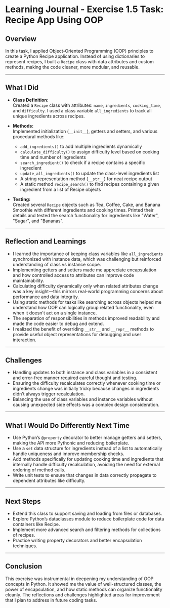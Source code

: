 # Learning Journal - Exercise 1.5 Task: Recipe App Using OOP

## Overview

In this task, I applied Object-Oriented Programming (OOP) principles to create a Python Recipe application. Instead of using dictionaries to represent recipes, I built a `Recipe` class with data attributes and custom methods, making the code cleaner, more modular, and reusable.

---

## What I Did

- **Class Definition:**  
  Created a `Recipe` class with attributes: `name`, `ingredients`, `cooking_time`, and `difficulty`. I used a class variable `all_ingredients` to track all unique ingredients across recipes.

- **Methods:**  
  Implemented initialization (`__init__`), getters and setters, and various procedural methods like:
  - `add_ingredients()` to add multiple ingredients dynamically
  - `calculate_difficulty()` to assign difficulty level based on cooking time and number of ingredients
  - `search_ingredient()` to check if a recipe contains a specific ingredient
  - `update_all_ingredients()` to update the class-level ingredients list
  - A string representation method (`__str__`) for neat recipe output
  - A static method `recipe_search()` to find recipes containing a given ingredient from a list of Recipe objects

- **Testing:**  
  Created several `Recipe` objects such as Tea, Coffee, Cake, and Banana Smoothie with different ingredients and cooking times. Printed their details and tested the search functionality for ingredients like "Water", "Sugar", and "Bananas".

---

## Reflection and Learnings

- I learned the importance of keeping class variables like `all_ingredients` synchronized with instance data, which was challenging but reinforced understanding of class vs instance scope.
- Implementing getters and setters made me appreciate encapsulation and how controlled access to attributes can improve code maintainability.
- Calculating difficulty dynamically only when related attributes change was a key insight—this mirrors real-world programming concerns about performance and data integrity.
- Using static methods for tasks like searching across objects helped me understand how OOP can logically group related functionality, even when it doesn't act on a single instance.
- The separation of responsibilities in methods improved readability and made the code easier to debug and extend.
- I realized the benefit of overriding `__str__` and `__repr__` methods to provide useful object representations for debugging and user interaction.

---

## Challenges

- Handling updates to both instance and class variables in a consistent and error-free manner required careful thought and testing.
- Ensuring the difficulty recalculates correctly whenever cooking time or ingredients change was initially tricky because changes in ingredients didn’t always trigger recalculation.
- Balancing the use of class variables and instance variables without causing unexpected side effects was a complex design consideration.

---

## What I Would Do Differently Next Time

- Use Python’s `@property` decorator to better manage getters and setters, making the API more Pythonic and reducing boilerplate.
- Use a `set` data structure for ingredients instead of a list to automatically handle uniqueness and improve membership checks.
- Add methods specifically for updating cooking time and ingredients that internally handle difficulty recalculation, avoiding the need for external ordering of method calls.
- Write unit tests to ensure that changes in data correctly propagate to dependent attributes like difficulty.

---

## Next Steps

- Extend this class to support saving and loading from files or databases.
- Explore Python’s dataclasses module to reduce boilerplate code for data containers like Recipe.
- Implement more advanced search and filtering methods for collections of recipes.
- Practice writing property decorators and better encapsulation techniques.

---

## Conclusion

This exercise was instrumental in deepening my understanding of OOP concepts in Python. It showed me the value of well-structured classes, the power of encapsulation, and how static methods can organize functionality cleanly. The reflections and challenges highlighted areas for improvement that I plan to address in future coding tasks.

